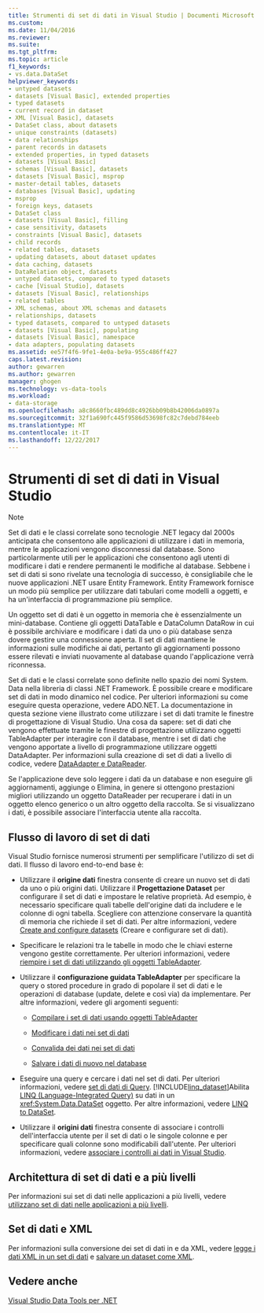 ```yaml
---
title: Strumenti di set di dati in Visual Studio | Documenti Microsoft
ms.custom: 
ms.date: 11/04/2016
ms.reviewer: 
ms.suite: 
ms.tgt_pltfrm: 
ms.topic: article
f1_keywords:
- vs.data.DataSet
helpviewer_keywords:
- untyped datasets
- datasets [Visual Basic], extended properties
- typed datasets
- current record in dataset
- XML [Visual Basic], datasets
- DataSet class, about datasets
- unique constraints (datasets)
- data relationships
- parent records in datasets
- extended properties, in typed datasets
- datasets [Visual Basic]
- schemas [Visual Basic], datasets
- datasets [Visual Basic], msprop
- master-detail tables, datasets
- databases [Visual Basic], updating
- msprop
- foreign keys, datasets
- DataSet class
- datasets [Visual Basic], filling
- case sensitivity, datasets
- constraints [Visual Basic], datasets
- child records
- related tables, datasets
- updating datasets, about dataset updates
- data caching, datasets
- DataRelation object, datasets
- untyped datasets, compared to typed datasets
- cache [Visual Studio], datasets
- datasets [Visual Basic], relationships
- related tables
- XML schemas, about XML schemas and datasets
- relationships, datasets
- typed datasets, compared to untyped datasets
- datasets [Visual Basic], populating
- datasets [Visual Basic], namespace
- data adapters, populating datasets
ms.assetid: ee57f4f6-9fe1-4e0a-be9a-955c486ff427
caps.latest.revision: 
author: gewarren
ms.author: gewarren
manager: ghogen
ms.technology: vs-data-tools
ms.workload:
- data-storage
ms.openlocfilehash: a8c8660fbc489dd8c4926bb09b8b42006da0897a
ms.sourcegitcommit: 32f1a690fc445f9586d53698fc82c7debd784eeb
ms.translationtype: MT
ms.contentlocale: it-IT
ms.lasthandoff: 12/22/2017
---
```

# <a name="dataset-tools-in-visual-studio"></a>Strumenti di set di dati in Visual Studio
> [!NOTE]
>  Set di dati e le classi correlate sono tecnologie .NET legacy dal 2000s anticipata che consentono alle applicazioni di utilizzare i dati in memoria, mentre le applicazioni vengono disconnessi dal database. Sono particolarmente utili per le applicazioni che consentono agli utenti di modificare i dati e rendere permanenti le modifiche al database. Sebbene i set di dati si sono rivelate una tecnologia di successo, è consigliabile che le nuove applicazioni .NET usare Entity Framework. Entity Framework fornisce un modo più semplice per utilizzare dati tabulari come modelli a oggetti, e ha un'interfaccia di programmazione più semplice.  
  
 Un oggetto set di dati è un oggetto in memoria che è essenzialmente un mini-database. Contiene gli oggetti DataTable e DataColumn DataRow in cui è possibile archiviare e modificare i dati da uno o più database senza dovere gestire una connessione aperta. Il set di dati mantiene le informazioni sulle modifiche ai dati, pertanto gli aggiornamenti possono essere rilevati e inviati nuovamente al database quando l'applicazione verrà riconnessa.  
  
 Set di dati e le classi correlate sono definite nello spazio dei nomi System. Data nella libreria di classi .NET Framework. È possibile creare e modificare set di dati in modo dinamico nel codice. Per ulteriori informazioni su come eseguire questa operazione, vedere ADO.NET. La documentazione in questa sezione viene illustrato come utilizzare i set di dati tramite le finestre di progettazione di Visual Studio. Una cosa da sapere: set di dati che vengono effettuate tramite le finestre di progettazione utilizzano oggetti TableAdapter per interagire con il database, mentre i set di dati che vengono apportate a livello di programmazione utilizzare oggetti DataAdapter. Per informazioni sulla creazione di set di dati a livello di codice, vedere [DataAdapter e DataReader](/dotnet/framework/data/adonet/dataadapters-and-datareaders).  
  
 Se l'applicazione deve solo leggere i dati da un database e non eseguire gli aggiornamenti, aggiunge o Elimina, in genere si ottengono prestazioni migliori utilizzando un oggetto DataReader per recuperare i dati in un oggetto elenco generico o un altro oggetto della raccolta. Se si visualizzano i dati, è possibile associare l'interfaccia utente alla raccolta.  
  
## <a name="dataset-workflow"></a>Flusso di lavoro di set di dati  
 Visual Studio fornisce numerosi strumenti per semplificare l'utilizzo di set di dati. Il flusso di lavoro end-to-end base è:  
  
-   Utilizzare il **origine dati** finestra consente di creare un nuovo set di dati da uno o più origini dati. Utilizzare il **Progettazione Dataset** per configurare il set di dati e impostare le relative proprietà. Ad esempio, è necessario specificare quali tabelle dell'origine dati da includere e le colonne di ogni tabella. Scegliere con attenzione conservare la quantità di memoria che richiede il set di dati. Per altre informazioni, vedere [Create and configure datasets](../data-tools/create-and-configure-datasets-in-visual-studio.md) (Creare e configurare set di dati).  
  
-   Specificare le relazioni tra le tabelle in modo che le chiavi esterne vengono gestite correttamente. Per ulteriori informazioni, vedere [riempire i set di dati utilizzando gli oggetti TableAdapter](../data-tools/fill-datasets-by-using-tableadapters.md).  
  
-   Utilizzare il **configurazione guidata TableAdapter** per specificare la query o stored procedure in grado di popolare il set di dati e le operazioni di database (update, delete e così via) da implementare. Per altre informazioni, vedere gli argomenti seguenti:  
  
    -   [Compilare i set di dati usando oggetti TableAdapter](../data-tools/fill-datasets-by-using-tableadapters.md)  
  
    -   [Modificare i dati nei set di dati](../data-tools/edit-data-in-datasets.md)  
  
    -   [Convalida dei dati nei set di dati](../data-tools/validate-data-in-datasets.md)  
  
    -   [Salvare i dati di nuovo nel database](../data-tools/save-data-back-to-the-database.md)  
  
-   Eseguire una query e cercare i dati nel set di dati. Per ulteriori informazioni, vedere [set di dati di Query](../data-tools/query-datasets.md). [!INCLUDE[linq_dataset](../data-tools/includes/linq_dataset_md.md)]Abilita [LINQ (Language-Integrated Query)](/dotnet/csharp/linq/) su dati in un <xref:System.Data.DataSet> oggetto. Per altre informazioni, vedere [LINQ to DataSet](/dotnet/framework/data/adonet/linq-to-dataset).  
  
-   Utilizzare il **origini dati** finestra consente di associare i controlli dell'interfaccia utente per il set di dati o le singole colonne e per specificare quali colonne sono modificabili dall'utente. Per ulteriori informazioni, vedere [associare i controlli ai dati in Visual Studio](../data-tools/bind-controls-to-data-in-visual-studio.md).  
  
## <a name="datasets-and-n-tier-architecture"></a>Architettura di set di dati e a più livelli  
 Per informazioni sui set di dati nelle applicazioni a più livelli, vedere [utilizzano set di dati nelle applicazioni a più livelli](../data-tools/work-with-datasets-in-n-tier-applications.md).  
  
## <a name="datasets-and-xml"></a>Set di dati e XML  
 Per informazioni sulla conversione dei set di dati in e da XML, vedere [legge i dati XML in un set di dati](../data-tools/read-xml-data-into-a-dataset.md) e [salvare un dataset come XML](../data-tools/save-a-dataset-as-xml.md).  
  
## <a name="see-also"></a>Vedere anche  
 [Visual Studio Data Tools per .NET](../data-tools/visual-studio-data-tools-for-dotnet.md)